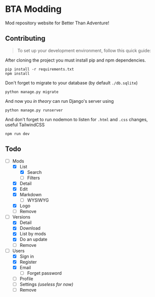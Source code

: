 # BTA Modding

Mod repository website for Better Than Adventure!

## Contributing

> To set up your development environment, follow this quick guide:

After cloning the project you must install pip and npm dependencies.
```shell
pip install -r requirements.txt
npm install
```

Don't forget to migrate to your database (by default `./db.sqlite`)
```shell
python manage.py migrate
```

And now you *in theory* can run Django's server using
```shell
python manage.py runserver
```

And don't forget to run nodemon to listen for `.html` and `.css` changes, useful TailwindCSS
```shell
npm run dev
```

## Todo

- [ ] Mods
  - [x] List
    - [x] Search
    - [ ] Filters
  - [x] Detail
  - [x] Edit
  - [x] Markdown
    - [ ] WYSIWYG
  - [x] Logo
  - [ ] Remove

- [ ] Versions
  - [x] Detail
  - [x] Download
  - [x] List by mods
  - [x] Do an update
  - [ ] Remove

- [ ] Users
  - [x] Sign in
  - [x] Register
  - [x] Email
    - [ ] Forget password
  - [ ] Profile
  - [ ] Settings *(useless for now)*
  - [ ] Remove
